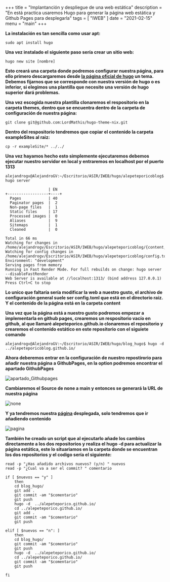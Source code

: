 +++
title = "Implantanción y despliegue de una web estática"
description = "En está practica usaremos Hugo para generar la página web estática y Github Pages para desplegarla"
tags = [
    "IWEB"
]
date = "2021-02-15"
menu = "main"
+++


**La instalación es tan sencilla como usar apt:**

    sudo apt install hugo

**Una vez instalado el siguiente paso sería crear un sitio web:**

    hugo new site [nombre]

**Esto creará una carpeta donde podremos configurar nuestra página, para ello primero descargaremos desde [la página oficial de hugo](https://themes.gohugo.io/) un tema. Debemos fijarnos que se corresponde con nuestra versión de hugo o es inferior, si elegimos una plantilla que necesite una versión de hugo superior dará problemas.**


**Una vez escogida nuestra plantilla clonaremos el respositorio en la carpeta themes, dentro que se encuentra dentro de la carpeta de configuración de nuestra página:**

    git clone git@github.com:LordMathis/hugo-theme-nix.git

**Dentro del respositorio tendremos que copiar el contenido la carpeta exampleSites al raiz:**

    cp -r exampleSite/* ../../

**Una vez hayamos hecho esto simplemente ejecutaremos debemos ejecutar nuestro servidor en local y entraremos en localhost por el puerto 1313**


    alejandrogv@AlejandroGV:~/Escritorio/ASIR/IWEB/hugo/alepeteporicoblog$ hugo server

                       | EN  
    +------------------+----+
      Pages            | 40  
      Paginator pages  |  2  
      Non-page files   |  1  
      Static files     | 17  
      Processed images |  0  
      Aliases          |  9  
      Sitemaps         |  1  
      Cleaned          |  0  

    Total in 66 ms
    Watching for changes in /home/alejandrogv/Escritorio/ASIR/IWEB/hugo/alepeteporicoblog/{content,data,layouts,static,themes}
    Watching for config changes in /home/alejandrogv/Escritorio/ASIR/IWEB/hugo/alepeteporicoblog/config.toml
    Environment: "development"
    Serving pages from memory
    Running in Fast Render Mode. For full rebuilds on change: hugo server --disableFastRender
    Web Server is available at //localhost:1313/ (bind address 127.0.0.1)
    Press Ctrl+C to stop

**Lo unico que faltaría sería modificar la web a nuestro gusto, el archivo de configuración general suele ser config.toml que está en el directorio raiz. Y el contenido de la página está en la carpeta content**

**Una vez que la página está a nuestro gusto podremos empezar a implementarla en github pages, crearemos un respositorio vacío en github, al que llamaré alepeteporico.github.io clonaremos el repositorio y crearemos el contenido estático en este repositorio con el siguiete comando**

    alejandrogv@AlejandroGV:~/Escritorio/ASIR/IWEB/hugo/blog_hugo$ hugo -d ../alepeteporicoblog.github.io/


**Ahora deberemos entrar en la configuración de nuestro repostirorio para añadir nuestra página a GithubPages, en la option podremos encontrar el apartado GithubPages**

![apartado_Githubpages](/implantacion_web_estatica/2.png)

**Cambiaremos el Source de none a main y entonces se generará la URL de nuestra página**

![none](/implantacion_web_estatica/3.png)

**Y ya tendremos nuestra [página](https://alepeteporico.github.io/) desplegada, solo tendremos que ir añadiendo contenido**

![pagina](/implantacion_web_estatica/4.png)

**También he creado un script que al ejecutarlo añade los cambios directamente a los dos repositorios y realiza el hugo -d para actualizar la página estática, este lo situariamos en la carpeta donde se encuentran los dos repositorios y el codigo sería el siguiente:**

    read -p "¿Has añadido archivos nuevos? (y/n) " nuevos
    read -p "¿Cual va a ser el commit? " comentario
    
    if [ $nuevos == "y" ]
        then
        cd blog_hugo/
        git add .
        git commit -am "$comentario"
        git push
        hugo -d  ../alepeteporico.github.io/
        cd ../alepeteporico.github.io/
        git add .
        git commit -am "$comentario"
        git push
    
    elif [ $nuevos == "n": ]
        then
        cd blog_hugo/
        git commit -am "$comentario"
        git push
        hugo -d  ../alepeteporico.github.io/
        cd ../alepeteporico.github.io/
        git commit -am "$comentario"
        git push
    
    fi